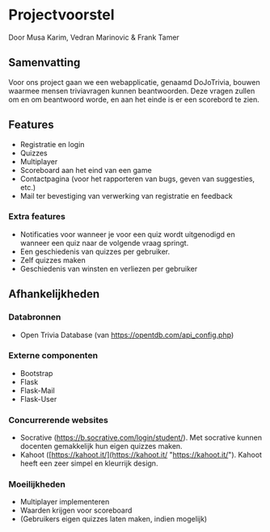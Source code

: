 # Projectvoorstel
Door Musa Karim, Vedran Marinovic & Frank Tamer
## Samenvatting
Voor ons project gaan we een webapplicatie, genaamd DoJoTrivia, bouwen waarmee mensen triviavragen kunnen beantwoorden. Deze vragen zullen om en om beantwoord worde, en aan het einde is er een scorebord te zien.

## Features
- Registratie en login
- Quizzes
- Multiplayer
- Scoreboard aan het eind van een game
- Contactpagina (voor het rapporteren van bugs, geven van suggesties, etc.)
- Mail ter bevestiging van verwerking van registratie en feedback

### Extra features
- Notificaties voor wanneer je voor een quiz wordt uitgenodigd en wanneer een quiz naar de volgende vraag springt.
- Een geschiedenis van quizzes per gebruiker.
- Zelf quizzes maken
- Geschiedenis van winsten en verliezen per gebruiker

## Afhankelijkheden

### Databronnen
- Open Trivia Database (van https://opentdb.com/api_config.php)
### Externe componenten
- Bootstrap
- Flask
- Flask-Mail
- Flask-User

### Concurrerende  websites
- Socrative (https://b.socrative.com/login/student/). Met socrative kunnen docenten gemakkelijk hun eigen quizzes maken.
- Kahoot ([https://kahoot.it/](https://kahoot.it/ "https://kahoot.it/"). Kahoot heeft een zeer simpel en kleurrijk design.

### Moeilijkheden
- Multiplayer implementeren
- Waarden krijgen voor scoreboard
- (Gebruikers eigen quizzes laten maken, indien mogelijk)